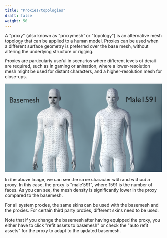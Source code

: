 ```yaml
---
title: "Proxies/topologies"
draft: false
weight: 50
---
```


A "proxy" (also known as "proxymesh" or "topology") is an alternative mesh topology that can be applied to a human model. Proxies can be used when a different surface geometry is preferred over the base mesh, without altering the underlying structure or rigging. 

Proxies are particularly useful in scenarios where different levels of detail are required, such as in gaming or animation, where a lower-resolution mesh might be used for distant characters, and a higher-resolution mesh for close-ups. 

![bm vs 1591](bm_vs_male1591.png)

In the above image, we can see the same character with and without a proxy. In this case, the proxy is "male1591", where 1591 is the number of faces. As you can
see, the mesh density is significantly lower in the proxy compared to the basemesh.

For all system proxies, the same skins can be used with the basemesh and the proxies. For certain third party proxies, different skins need to be used.

Note that if you change the basemesh after having equipped the proxy, you either have to click "refit assets to basemesh" or check the "auto refit assets" for the proxy to  adapt to the updated basemesh.
